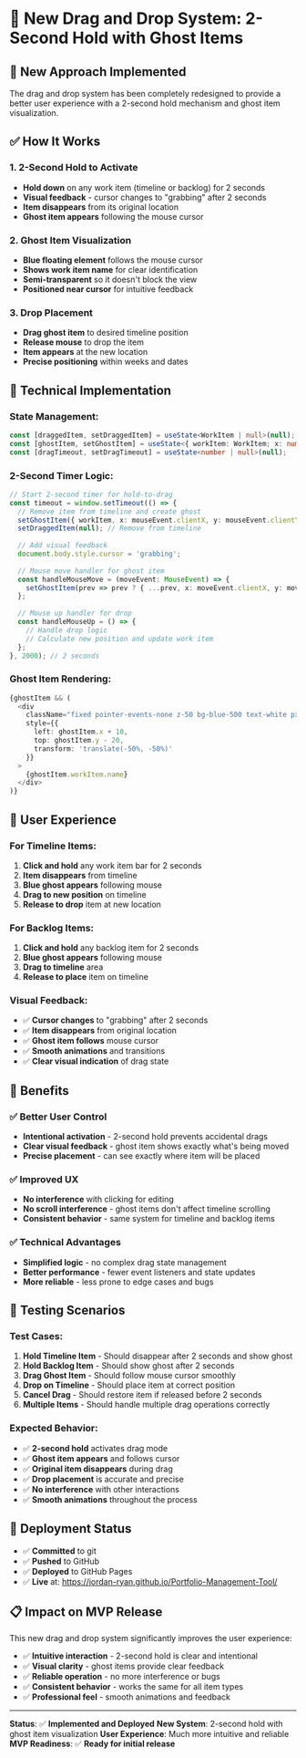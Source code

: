 # 🎯 New Drag and Drop System: 2-Second Hold with Ghost Items

## 🚀 **New Approach Implemented**

The drag and drop system has been completely redesigned to provide a better user experience with a 2-second hold mechanism and ghost item visualization.

## ✅ **How It Works**

### **1. 2-Second Hold to Activate**
- **Hold down** on any work item (timeline or backlog) for 2 seconds
- **Visual feedback** - cursor changes to "grabbing" after 2 seconds
- **Item disappears** from its original location
- **Ghost item appears** following the mouse cursor

### **2. Ghost Item Visualization**
- **Blue floating element** follows the mouse cursor
- **Shows work item name** for clear identification
- **Semi-transparent** so it doesn't block the view
- **Positioned near cursor** for intuitive feedback

### **3. Drop Placement**
- **Drag ghost item** to desired timeline position
- **Release mouse** to drop the item
- **Item appears** at the new location
- **Precise positioning** within weeks and dates

## 🔧 **Technical Implementation**

### **State Management:**
```typescript
const [draggedItem, setDraggedItem] = useState<WorkItem | null>(null);
const [ghostItem, setGhostItem] = useState<{ workItem: WorkItem; x: number; y: number } | null>(null);
const [dragTimeout, setDragTimeout] = useState<number | null>(null);
```

### **2-Second Timer Logic:**
```typescript
// Start 2-second timer for hold-to-drag
const timeout = window.setTimeout(() => {
  // Remove item from timeline and create ghost
  setGhostItem({ workItem, x: mouseEvent.clientX, y: mouseEvent.clientY });
  setDraggedItem(null); // Remove from timeline
  
  // Add visual feedback
  document.body.style.cursor = 'grabbing';
  
  // Mouse move handler for ghost item
  const handleMouseMove = (moveEvent: MouseEvent) => {
    setGhostItem(prev => prev ? { ...prev, x: moveEvent.clientX, y: moveEvent.clientY } : null);
  };
  
  // Mouse up handler for drop
  const handleMouseUp = () => {
    // Handle drop logic
    // Calculate new position and update work item
  };
}, 2000); // 2 seconds
```

### **Ghost Item Rendering:**
```typescript
{ghostItem && (
  <div
    className="fixed pointer-events-none z-50 bg-blue-500 text-white px-3 py-1 rounded shadow-lg opacity-80"
    style={{
      left: ghostItem.x + 10,
      top: ghostItem.y - 20,
      transform: 'translate(-50%, -50%)'
    }}
  >
    {ghostItem.workItem.name}
  </div>
)}
```

## 🎨 **User Experience**

### **For Timeline Items:**
1. **Click and hold** any work item bar for 2 seconds
2. **Item disappears** from timeline
3. **Blue ghost appears** following mouse
4. **Drag to new position** on timeline
5. **Release to drop** item at new location

### **For Backlog Items:**
1. **Click and hold** any backlog item for 2 seconds
2. **Blue ghost appears** following mouse
3. **Drag to timeline** area
4. **Release to place** item on timeline

### **Visual Feedback:**
- ✅ **Cursor changes** to "grabbing" after 2 seconds
- ✅ **Item disappears** from original location
- ✅ **Ghost item follows** mouse cursor
- ✅ **Smooth animations** and transitions
- ✅ **Clear visual indication** of drag state

## 🎯 **Benefits**

### **✅ Better User Control**
- **Intentional activation** - 2-second hold prevents accidental drags
- **Clear visual feedback** - ghost item shows exactly what's being moved
- **Precise placement** - can see exactly where item will be placed

### **✅ Improved UX**
- **No interference** with clicking for editing
- **No scroll interference** - ghost items don't affect timeline scrolling
- **Consistent behavior** - same system for timeline and backlog items

### **✅ Technical Advantages**
- **Simplified logic** - no complex drag state management
- **Better performance** - fewer event listeners and state updates
- **More reliable** - less prone to edge cases and bugs

## 🧪 **Testing Scenarios**

### **Test Cases:**
1. **Hold Timeline Item** - Should disappear after 2 seconds and show ghost
2. **Hold Backlog Item** - Should show ghost after 2 seconds
3. **Drag Ghost Item** - Should follow mouse cursor smoothly
4. **Drop on Timeline** - Should place item at correct position
5. **Cancel Drag** - Should restore item if released before 2 seconds
6. **Multiple Items** - Should handle multiple drag operations correctly

### **Expected Behavior:**
- ✅ **2-second hold** activates drag mode
- ✅ **Ghost item appears** and follows cursor
- ✅ **Original item disappears** during drag
- ✅ **Drop placement** is accurate and precise
- ✅ **No interference** with other interactions
- ✅ **Smooth animations** throughout the process

## 🚀 **Deployment Status**

- ✅ **Committed** to git
- ✅ **Pushed** to GitHub
- ✅ **Deployed** to GitHub Pages
- ✅ **Live** at: https://jordan-ryan.github.io/Portfolio-Management-Tool/

## 📋 **Impact on MVP Release**

This new drag and drop system significantly improves the user experience:

- ✅ **Intuitive interaction** - 2-second hold is clear and intentional
- ✅ **Visual clarity** - ghost items provide clear feedback
- ✅ **Reliable operation** - no more interference or bugs
- ✅ **Consistent behavior** - works the same for all item types
- ✅ **Professional feel** - smooth animations and feedback

---

**Status**: ✅ **Implemented and Deployed**
**New System**: 2-second hold with ghost item visualization
**User Experience**: Much more intuitive and reliable
**MVP Readiness**: ✅ **Ready for initial release** 